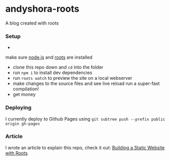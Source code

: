# andyshora-roots

A blog created with roots

### Setup

-
 make sure [node.js](http://nodejs.org) and [roots](http://roots.cx) are installed
- clone this repo down and `cd` into the folder
- run `npm i` to install dev dependencies
- run `roots watch` to preview the site on a local webserver
- make changes to the source files and see live reload run a super-fast compilation!
- get money

### Deploying

I currently deploy to Github Pages using `git subtree push --prefix public origin gh-pages`

### Article

I wrote an article to explain this repo, check it out:
[Building a Static Website with Roots](http://andyshora.com/building-static-site-with-roots.html)
